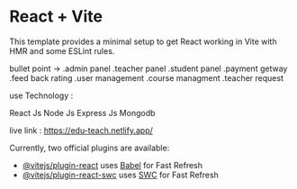 # React + Vite

This template provides a minimal setup to get React working in Vite with HMR and some ESLint rules.


bullet point ->
.admin panel
.teacher panel
.student panel
.payment getway
.feed back rating
.user management
.course managment
.teacher request

use Technology :

React Js
Node Js
Express Js
Mongodb

live link : https://edu-teach.netlify.app/

Currently, two official plugins are available:

- [@vitejs/plugin-react](https://github.com/vitejs/vite-plugin-react/blob/main/packages/plugin-react/README.md) uses [Babel](https://babeljs.io/) for Fast Refresh
- [@vitejs/plugin-react-swc](https://github.com/vitejs/vite-plugin-react-swc) uses [SWC](https://swc.rs/) for Fast Refresh

